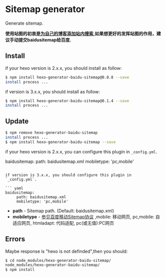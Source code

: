 # Sitemap generator

 Generate sitemap.

 **使用站图的初衷是[为自己的博客添加站内搜索](http://gengbiao.me/2014/10/22/hexo%E6%B7%BB%E5%8A%A0%E7%99%BE%E5%BA%A6%E7%AB%99%E5%86%85%E6%90%9C%E7%B4%A2/),如果想更好的发挥站图的作用，建议手动提交baidusitemap给百度.**


 ## Install

 if your hexo version is 2.x.x, you should install as follow:

 ``` bash
 $ npm install hexo-generator-baidu-sitemap@0.0.8 --save
 install process ...
 ```

 if version is 3.x.x, you should install as follow:

 ``` bash
 $ npm install hexo-generator-baidu-sitemap@0.1.4 --save
 install process ...
 ```

 ## Update

 ``` bash
 $ npm remove hexo-generator-baidu-sitemap
 install process ...
 $ npm install hexo-generator-baidu-sitemap --save
 ```

 if your hexo version is 2.x.x, you can configure this plugin in `_config.yml`.
 
 baidusitemap:
     path: baidusitemap.xml
     mobiletype: 'pc,mobile'
 ```

 if version is 3.x.x, you should configure this plugin in `_config.yml`.

 ``` yaml
 baidusitemap:
      path: baidusitemap.xml
      mobiletype: 'pc,mobile'
 ```

 - **path** - Sitemap path. (Default: baidusitemap.xml)
 - **mobiletype** - [参见百度移动Sitemap协议](https://www.baidu.com/schemas/sitemap-mobile/1/) ,mobile: 移动网页, pc,mobile: 自适应网页, htmladapt: 代码适配, pc(或无值):PC网页
 ## Errors

 Maybe response is "hexo is not definded",then you should:

 ``` bash
 $ cd node_modules/hexo-generator-baidu-sitemap/
 node_modules/hexo-generator-baidu-sitemap/
 $ npm install
 ```
